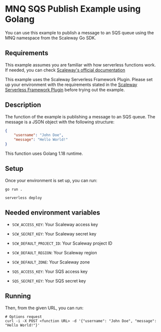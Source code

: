 # MNQ SQS Publish Example using Golang

You can use this example to publish a message to an SQS queue using the MNQ namespace from the Scaleway Go SDK.

## Requirements

This example assumes you are familiar with how serverless functions work. If needed, you can check [Scaleway's official documentation](https://www.scaleway.com/en/docs/serverless/functions/quickstart/)

This example uses the Scaleway Serverless Framework Plugin. Please set up your environment with the requirements stated in the [Scaleway Serverless Framework Plugin](https://github.com/scaleway/serverless-scaleway-functions) before trying out the example.

## Description

The function of the example is publishing a message to an SQS queue. The message is a JSON object with the following structure:

```json
{
    "username": "John Doe",
    "message": "Hello World!"
}
```

This function uses Golang 1.18 runtime.

## Setup

Once your environment is set up, you can run:

```console
go run .

serverless deploy
```

## Needed environment variables

- `SCW_ACCESS_KEY`: Your Scaleway access key
- `SCW_SECRET_KEY`: Your Scaleway secret key
- `SCW_DEFAULT_PROJECT_ID`: Your Scaleway project ID
- `SCW_DEFAULT_REGION`: Your Scaleway region
- `SCW_DEFAULT_ZONE`: Your Scaleway zone

- `SQS_ACCESS_KEY`: Your SQS access key
- `SQS_SECRET_KEY`: Your SQS secret key

## Running

Then, from the given URL, you can run:

```shell
# Options request
curl -i -X POST <function URL> -d '{"username": "John Doe", "message": "Hello World!"}'
```
